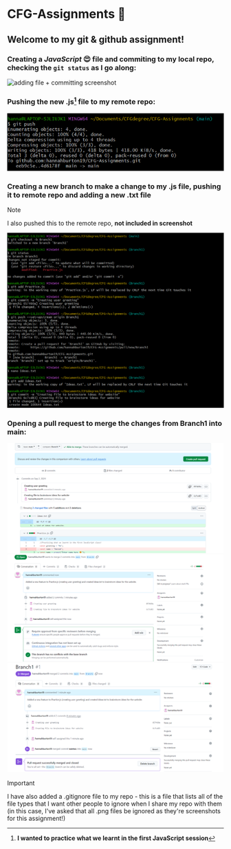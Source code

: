 # CFG-Assignments :star_struck:

## Welcome to my git & github assignment!

### Creating a _JavaScript_ :heart_eyes: file and commiting to my local repo, checking the `git status` as I go along:
![adding file + committing screenshot](https://github.com/user-attachments/assets/1f7e0245-2b0e-4d4f-a861-5bffec0fd74a)

### Pushing the new .js[^1] file to my remote repo:
![push to remote repo screenshot](https://github.com/hannahburton19/CFG-Assignments/blob/main/Push%20to%20remote%20repo.png?raw=true)
[^1]: **I wanted to practice what we learnt in the first JavaScript session**

### Creating a new branch to make a change to my .js file, pushing it to remote repo and adding a new .txt file 
> [!NOTE]
> I also pushed this to the remote repo, **not included in screenshot**

![creating new branch screenshot](https://github.com/hannahburton19/CFG-Assignments/blob/main/New%20branch,%20new%20files.png?raw=true)

### Opening a pull request to merge the changes from Branch1 into main:
![pull request screenshot 1](https://github.com/hannahburton19/CFG-Assignments/blob/main/Pull%20request.png?raw=true)
![pull request screenshot 2](https://github.com/hannahburton19/CFG-Assignments/blob/main/Pull%20request%202.png?raw=true)
![pull request merged screenshot 3](https://github.com/hannahburton19/CFG-Assignments/blob/main/Pull%20request%20merged.png?raw=true)

> [!IMPORTANT]
> I have also added a .gitignore file to my repo - this is a file that lists all of the file types that I want other people to ignore when I share my repo with them (in this case, I've asked that all .png files be ignored as they're screenshots for this assignment!)

